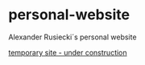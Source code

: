 # personal-website

Alexander Rusiecki´s personal website

[temporary site - under construction](https://personal-website-pied-gamma.vercel.app/)
